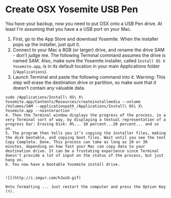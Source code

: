 # Create OSX Yosemite USB Pen

You have your backup, now you need to put OSX onto a USB Pen drive. At least I'm assuming that you have a a USB port on your Mac.

1. First, go to the App Store and download Yosemite. When the installer pops up the installer, just quit it.
2. Connect to your Mac a 8GB (or larger) drive, and rename the drive SAM - don't judge me. The following Terminal command assumes the drive is named SAM. Also, make sure the Yosemite installer, called `Install OS X Yosemite.app`, is in its default location in your main Applications folder (`/Applications`).
3. Launch Terminal and paste the following command into it. Warning: This step will erase the destination drive or partition, so make sure that it doesn’t contain any valuable data.
```shell
sudo /Applications/Install\ OS\ X\ Yosemite.app/Contents/Resources/createinstallmedia --volume /Volumes/SAM --applicationpath /Applications/Install\ OS\ X\ Yosemite.app --nointeraction```
4. Then the Terminal window displays the progress of the process, in a very Terminal sort of way, by displaying a textual representation of a progress bar: Erasing Disk: 0%... 10 percent...20 percent... and so on. 
5. The program then tells you it’s copying the installer files, making the disk bootable, and copying boot files. Wait until you see the text Copy Complete. Done. This process can take as long as 20 or 30 minutes, depending on how fast your Mac can copy data to your destination drive. It can be a frustating experience since Terminal doesn't provide a lot of input on the status of the process, but just hang on.
6. You now have a bootable Yosemite install drive.


![](http://i.imgur.com/hJwiO.gif)

Onto formatting ... Just restart the computer and press the Option Key (⌥).